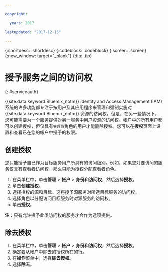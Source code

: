 ```yaml
---

copyright:

  years: 2017

lastupdated: "2017-12-15"

---
```


{:shortdesc: .shortdesc}
{:codeblock: .codeblock}
{:screen: .screen}
{:new_window: target="_blank"}
{:tip: .tip}


# 授予服务之间的访问权
{: #serviceauth}

{{site.data.keyword.Bluemix_notm}} Identity and Access Management (IAM) 系统的许多功能都专注于按用户及其应用程序来管理和强制实施对 {{site.data.keyword.Bluemix_notm}} 资源的访问权。但是，在另一些情况下，您可能需要为一个服务提供对另一服务中用户资源的访问权。帐户中的所有用户都可以创建授权，但仅具有`管理员`角色的用户才能删除授权。您可以在**授权**页面上设置和查看已在您的帐户中授予的权限。 

## 创建授权

您只能授予自己作为目标服务用户所具有的访问级别。例如，如果您对要访问的服务仅具有查看者访问权，那么只能为授权分配查看者角色。

1. 在菜单栏中，单击**管理** &gt; **帐户** &gt; **身份和访问权**，然后选择**授权**。 
2. 单击**创建授权**。
3. 选择授权的源和目标。这将授予源服务对所选目标服务的访问权。
4. 选择角色以分配访问目标服务时对源服务的访问权。
5. 单击**授权**。

**注**：只有允许授予此类访问权的服务才会作为选项提供。

## 除去授权

1. 在菜单栏中，单击**管理** &gt; **帐户** &gt; **身份和访问权**，然后选择**授权**。 
2. 确定要从帐户中除去的授权所在的行。
3. 在**操作**菜单中，选择**除去授权**。
5. 选择**除去**。
